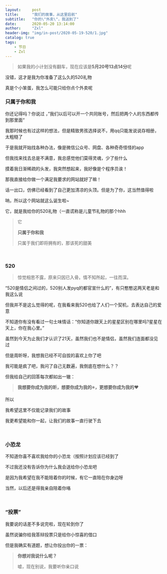 ```yaml
---
layout:     post
title:      "我们的故事，从这里启航"
subtitle:   "你的\"外卖\"，我送到了"
date:       2020-05-20 13:14:00
author:     "Zxl"
header-img: "img/in-post/2020-05-19-520/1.jpg"
catalog: true
tags:
    - 节日
    - Zxl
---
```


> 如果我的小计划没有翻车，现在应该是**5月20号13点14分**呢

没错，这才是我为你准备了这么久的520礼物

真是个小笨蛋，我怎么可能只给你点个外卖呢


<p id = "build"></p>

### 只属于你和我

你还记得吗？你说过 ，”我们以后可以开一个共同账号，然后把两个人的东西都传到那里面“

我那时候也有过这样的想法，但是精致男孩选择说不，用qq只能发说说存相册，太粗糙了

于是我就开始找各种办法，像是微信公众号、网盘、各种奇奇怪怪的app

但我找来找去总是不满意，我总感觉他们莫得灵魂，少了些什么

摸着我日渐稀疏的头发，我突然想起来，我好像是个程序员诶！

那我直接给你做一个满足我要求的网站就好了嘛！

话一出口，仿佛已经看到了自己更加清凉的头顶。但是为了你，这当然值得啦

呐，所以这个网站就这么诞生啦~

它，就是我给你的520礼物（一直谎称是儿童节礼物的那个hhh

> 它
>
> **只属于你和我**
>
> 只属于我们即将拥有的，那该死的甜美



<br>

### 520

> 惊觉相思不露，原来只因已入骨。情不知所起，一往而深。

“520是情侣之间过的，520别人发pyq的都官宣什么的”，有只憨憨这两天老是和我这么说

但我并不是这么觉得的呢，在我看来我520也给了人们一个契机，去表达自己的爱意

不知道你有没有看过一句土味情话：“你知道你跟天上的星星区别在哪里吗?星星在天上，你在我心里。”

虽然到今天为止我们才认识了21天，虽然我们也不是情侣，虽然我们连面都没见过

但是周昕呀，我想我已经不可自拔的喜欢上你了吧

我可能是疯了吧，我问了自己无数遍，我倒底在想什么？？

但我给自己的回答每次都如出一辙：

> **我想要你成为我的昕，想要你成为我的⭐，更想要你成为我的♥**

所以

我希望这里不仅能记录我们的故事

我更希望能和你一起，让我们的故事一直行驶下去



<br>

### 小恐龙

不知道你喜不喜欢我给你的小恐龙（按照计划应该已经到了

不过我还没有告诉你为什么我会送给你小恐龙吧

是因为我希望在我不能陪着你的时候，有它一直陪在你身边呀

当然，以后还是得我亲自陪着你咯



<br>

### “投票”

我要说的话差不多说完啦，现在轮到你了

虽然说骗你给我答辩投票只是给你小惊喜的借口

但是我确实有道题，想让你投出你的一票：

> **你想对我说什么呢？**
>
> 嘘，现在别说，我要听你亲口说

